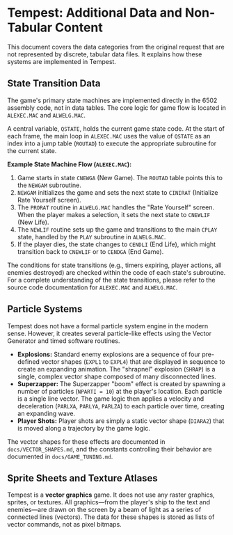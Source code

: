 # Tempest: Additional Data and Non-Tabular Content

This document covers the data categories from the original request that are not represented by discrete, tabular data files. It explains how these systems are implemented in Tempest.

## State Transition Data

The game's primary state machines are implemented directly in the 6502 assembly code, not in data tables. The core logic for game flow is located in `ALEXEC.MAC` and `ALWELG.MAC`.

A central variable, `QSTATE`, holds the current game state code. At the start of each frame, the main loop in `ALEXEC.MAC` uses the value of `QSTATE` as an index into a jump table (`ROUTAD`) to execute the appropriate subroutine for the current state.

**Example State Machine Flow (`ALEXEC.MAC`):**
1.  Game starts in state `CNEWGA` (New Game). The `ROUTAD` table points this to the `NEWGAM` subroutine.
2.  `NEWGAM` initializes the game and sets the next state to `CINIRAT` (Initialize Rate Yourself screen).
3.  The `PRORAT` routine in `ALWELG.MAC` handles the "Rate Yourself" screen. When the player makes a selection, it sets the next state to `CNEWLIF` (New Life).
4.  The `NEWLIF` routine sets up the game and transitions to the main `CPLAY` state, handled by the `PLAY` subroutine in `ALWELG.MAC`.
5.  If the player dies, the state changes to `CENDLI` (End Life), which might transition back to `CNEWLIF` or to `CENDGA` (End Game).

The conditions for state transitions (e.g., timers expiring, player actions, all enemies destroyed) are checked within the code of each state's subroutine. For a complete understanding of the state transitions, please refer to the source code documentation for `ALEXEC.MAC` and `ALWELG.MAC`.

## Particle Systems

Tempest does not have a formal particle system engine in the modern sense. However, it creates several particle-like effects using the Vector Generator and timed software routines.

-   **Explosions:** Standard enemy explosions are a sequence of four pre-defined vector shapes (`EXPL1` to `EXPL4`) that are displayed in sequence to create an expanding animation. The "shrapnel" explosion (`SHRAP`) is a single, complex vector shape composed of many disconnected lines.
-   **Superzapper:** The Superzapper "boom" effect is created by spawning a number of particles (`NPARTI = 10`) at the player's location. Each particle is a single line vector. The game logic then applies a velocity and deceleration (`PARLXA`, `PARLYA`, `PARLZA`) to each particle over time, creating an expanding wave.
-   **Player Shots:** Player shots are simply a static vector shape (`DIARA2`) that is moved along a trajectory by the game logic.

The vector shapes for these effects are documented in `docs/VECTOR_SHAPES.md`, and the constants controlling their behavior are documented in `docs/GAME_TUNING.md`.

## Sprite Sheets and Texture Atlases

Tempest is a **vector graphics** game. It does not use any raster graphics, sprites, or textures. All graphics—from the player's ship to the text and enemies—are drawn on the screen by a beam of light as a series of connected lines (vectors). The data for these shapes is stored as lists of vector commands, not as pixel bitmaps. 